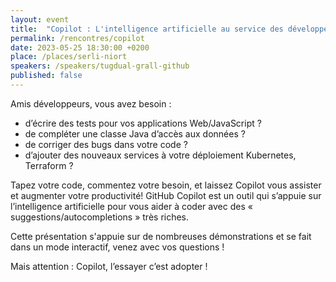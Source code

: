 ```yaml
---
layout: event
title:  "Copilot : L'intelligence artificielle au service des développeurs"
permalink: /rencontres/copilot
date: 2023-05-25 18:30:00 +0200
place: /places/serli-niort
speakers: /speakers/tugdual-grall-github
published: false
---
```


Amis développeurs, vous avez besoin :

- d’écrire des tests pour vos applications Web/JavaScript ?
- de compléter une classe Java d’accès aux données ?
- de corriger des bugs dans votre code ?
- d’ajouter des nouveaux services à votre déploiement Kubernetes, Terraform ?

Tapez votre code, commentez votre besoin, et laissez Copilot vous assister et augmenter votre productivité! GitHub Copilot est un outil qui s’appuie sur l’intelligence artificielle pour vous aider à coder avec des « suggestions/autocompletions » très riches.

Cette présentation s'appuie sur de nombreuses démonstrations et se fait dans un mode interactif, venez avec vos questions !

Mais attention : Copilot, l’essayer c’est adopter !
